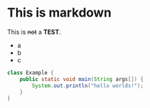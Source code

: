 # This is markdown

This is ~~not~~ a **TEST**.

- a
- b
- c

```java
class Example {
	public static void main(String args[]) {
		System.out.println("hello worlds!");
	}
}
```
